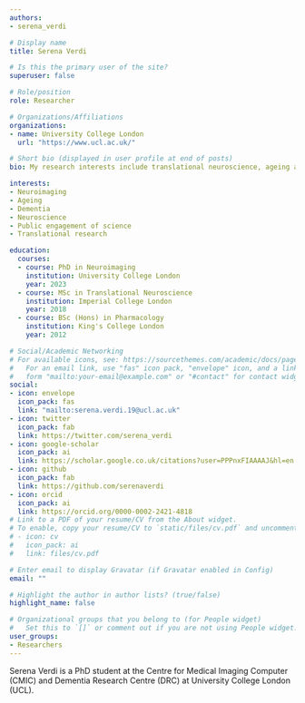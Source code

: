 ```yaml
---
authors:
- serena_verdi

# Display name
title: Serena Verdi

# Is this the primary user of the site?
superuser: false

# Role/position
role: Researcher

# Organizations/Affiliations
organizations:
- name: University College London
  url: "https://www.ucl.ac.uk/"

# Short bio (displayed in user profile at end of posts)
bio: My research interests include translational neuroscience, ageing and dementia

interests:
- Neuroimaging
- Ageing
- Dementia
- Neuroscience
- Public engagement of science
- Translational research 

education:
  courses:
  - course: PhD in Neuroimaging
    institution: University College London
    year: 2023
  - course: MSc in Translational Neuroscience
    institution: Imperial College London
    year: 2018
  - course: BSc (Hons) in Pharmacology
    institution: King's College London
    year: 2012

# Social/Academic Networking
# For available icons, see: https://sourcethemes.com/academic/docs/page-builder/#icons
#   For an email link, use "fas" icon pack, "envelope" icon, and a link in the
#   form "mailto:your-email@example.com" or "#contact" for contact widget.
social:
- icon: envelope
  icon_pack: fas
  link: "mailto:serena.verdi.19@ucl.ac.uk"
- icon: twitter
  icon_pack: fab
  link: https://twitter.com/serena_verdi
- icon: google-scholar
  icon_pack: ai
  link: https://scholar.google.co.uk/citations?user=PPPnxFIAAAAJ&hl=en
- icon: github
  icon_pack: fab
  link: https://github.com/serenaverdi
- icon: orcid
  icon_pack: ai
  link: https://orcid.org/0000-0002-2421-4818
# Link to a PDF of your resume/CV from the About widget.
# To enable, copy your resume/CV to `static/files/cv.pdf` and uncomment the lines below.
# - icon: cv
#   icon_pack: ai
#   link: files/cv.pdf

# Enter email to display Gravatar (if Gravatar enabled in Config)
email: ""

# Highlight the author in author lists? (true/false)
highlight_name: false

# Organizational groups that you belong to (for People widget)
#   Set this to `[]` or comment out if you are not using People widget.
user_groups:
- Researchers
---
```


Serena Verdi is a PhD student at the Centre for Medical Imaging Computer (CMIC) and Dementia Research Centre (DRC) at University College London (UCL).

